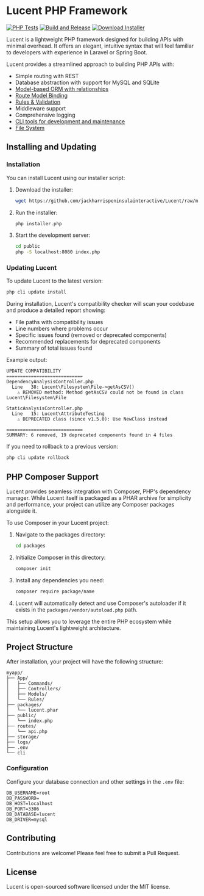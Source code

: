 # Lucent PHP Framework

[![PHP Tests](https://github.com/jackharrispeninsulainteractive/Lucent/actions/workflows/tests.yml/badge.svg?branch=development)](https://github.com/jackharrispeninsulainteractive/Lucent/actions/workflows/tests.yml)
[![Build and Release](https://github.com/jackharrispeninsulainteractive/Lucent/actions/workflows/main.yml/badge.svg)](https://github.com/jackharrispeninsulainteractive/Lucent/actions/workflows/main.yml)
<a href="https://downgit.github.io/#/home?url=https://github.com/jackharrispeninsulainteractive/Lucent/raw/main/installer.php" target="_blank">
<img src="https://img.shields.io/badge/Download-Installer-blue" alt="Download Installer">
</a>

Lucent is a lightweight PHP framework designed for building APIs with minimal overhead. It offers an elegant, intuitive syntax that will feel familiar to developers with experience in Laravel or Spring Boot.

Lucent provides a streamlined approach to building PHP APIs with:

- Simple routing with REST
- Database abstraction with support for MySQL and SQLite
- [Model-based ORM with relationships](./docs/orm.md)
- [Route Model Binding](./docs/route-model-binding.md)
- [Rules & Validation](./docs/rules-and-validation.md)
- Middleware support
- Comprehensive logging
- [CLI tools for development and maintenance](./docs/commandline.md)
- [File System](./docs/filesystem/file.md)

## Installing and Updating

### Installation

You can install Lucent using our installer script:

1. Download the installer:
   ```bash
   wget https://github.com/jackharrispeninsulainteractive/Lucent/raw/main/installer.php
   ```

2. Run the installer:
   ```bash
   php installer.php
   ```

3. Start the development server:
   ```bash
   cd public
   php -S localhost:8080 index.php
   ```

### Updating Lucent

To update Lucent to the latest version:

```bash
php cli update install
```

During installation, Lucent's compatibility checker will scan your codebase and produce a detailed report showing:

- File paths with compatibility issues
- Line numbers where problems occur
- Specific issues found (removed or deprecated components)
- Recommended replacements for deprecated components
- Summary of total issues found

Example output:
```
UPDATE COMPATIBILITY
============================
DependencyAnalysisController.php
  Line   38: Lucent\Filesystem\File->getAsCSV()
    ⚠ REMOVED method: Method getAsCSV could not be found in class Lucent\Filesystem\File

StaticAnalysisController.php
  Line   15: Lucent\AttributeTesting
    ⚠ DEPRECATED class (since v1.5.0): Use NewClass instead

============================
SUMMARY: 6 removed, 19 deprecated components found in 4 files
```

If you need to rollback to a previous version:

```bash
php cli update rollback
```

## PHP Composer Support

Lucent provides seamless integration with Composer, PHP's dependency manager. While Lucent itself is packaged as a PHAR archive for simplicity and performance, your project can utilize any Composer packages alongside it.

To use Composer in your Lucent project:

1. Navigate to the packages directory:
   ```bash
   cd packages
   ```

2. Initialize Composer in this directory:
   ```bash
   composer init
   ```

3. Install any dependencies you need:
   ```bash
   composer require package/name
   ```

4. Lucent will automatically detect and use Composer's autoloader if it exists in the `packages/vendor/autoload.php` path.

This setup allows you to leverage the entire PHP ecosystem while maintaining Lucent's lightweight architecture.


## Project Structure

After installation, your project will have the following structure:

```
myapp/
├── App/
│   ├── Commands/
│   ├── Controllers/
│   ├── Models/
│   └── Rules/
├── packages/
│   └── lucent.phar
├── public/
│   └── index.php
├── routes/
│   └── api.php
├── storage/
├── logs/
├── .env
└── cli
```

### Configuration

Configure your database connection and other settings in the `.env` file:

```env
DB_USERNAME=root
DB_PASSWORD=
DB_HOST=localhost
DB_PORT=3306
DB_DATABASE=lucent
DB_DRIVER=mysql
```

## Contributing

Contributions are welcome! Please feel free to submit a Pull Request.

## License

Lucent is open-sourced software licensed under the MIT license.
